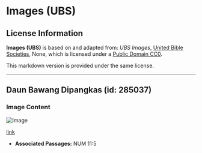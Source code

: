 # Images (UBS)

## License Information

**Images (UBS)** is based on and adapted from: _UBS Images_, [United Bible Societies](https://unitedbiblesocieties.org/), None, which is licensed under a [Public Domain CC0](https://creativecommons.org/public-domain/cc0/).

This markdown version is provided under the same license.



--------------------------------

## Daun Bawang Dipangkas (id: 285037)

### Image Content

![Image](https://cdn.aquifer.bible/aquifer-content/resources/Media/WEB-0585_leek_trimmed.jpg)

[link](https://cdn.aquifer.bible/aquifer-content/resources/Media/WEB-0585_leek_trimmed.jpg)

* **Associated Passages:** NUM 11:5


